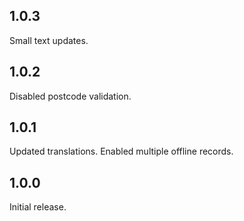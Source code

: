 ## 1.0.3

Small text updates.

## 1.0.2

Disabled postcode validation.

## 1.0.1

Updated translations.
Enabled multiple offline records.

## 1.0.0

Initial release.
